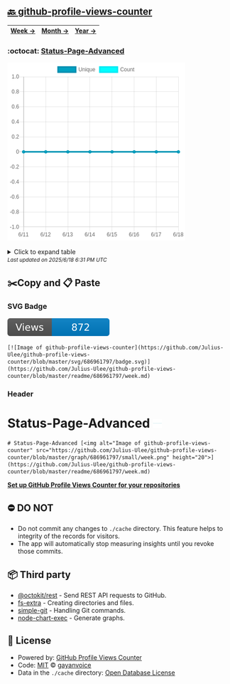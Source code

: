 ## [🔙 github-profile-views-counter](https://github.com/Julius-Ulee/github-profile-views-counter)
| [**Week →**](https://github.com/Julius-Ulee/github-profile-views-counter/blob/master/readme/686961797/week.md) | [**Month →**](https://github.com/Julius-Ulee/github-profile-views-counter/blob/master/readme/686961797/month.md) | [**Year →**](https://github.com/Julius-Ulee/github-profile-views-counter/blob/master/readme/686961797/year.md) |
| ---- | ---- | ----- |
### :octocat: [Status-Page-Advanced](https://github.com/Julius-Ulee/Status-Page-Advanced)
![Image of github-profile-views-counter](https://github.com/Julius-Ulee/github-profile-views-counter/blob/master/graph/686961797/large/week.png)

<details>
	<summary>Click to expand table</summary>
	<h2>:calendar: Week Page Views Table</h2>
<table>
	<tr>
		<th>
			Last Updated
		</th>
		<th>
			Unique
		</th>
		<th>
			Count
		</th>
	</tr>
	<tr>
		<td>
			<code>2025/6/18</code>
		</td>
		<td>
			<code>0</code>
		</td>
		<td>
			<code>0</code>
		</td>
	</tr>
	<tr>
		<td>
			<code>2025/6/17</code>
		</td>
		<td>
			<code>0</code>
		</td>
		<td>
			<code>0</code>
		</td>
	</tr>
	<tr>
		<td>
			<code>2025/6/16</code>
		</td>
		<td>
			<code>0</code>
		</td>
		<td>
			<code>0</code>
		</td>
	</tr>
	<tr>
		<td>
			<code>2025/6/15</code>
		</td>
		<td>
			<code>0</code>
		</td>
		<td>
			<code>0</code>
		</td>
	</tr>
	<tr>
		<td>
			<code>2025/6/14</code>
		</td>
		<td>
			<code>0</code>
		</td>
		<td>
			<code>0</code>
		</td>
	</tr>
	<tr>
		<td>
			<code>2025/6/13</code>
		</td>
		<td>
			<code>0</code>
		</td>
		<td>
			<code>0</code>
		</td>
	</tr>
	<tr>
		<td>
			<code>2025/6/12</code>
		</td>
		<td>
			<code>0</code>
		</td>
		<td>
			<code>0</code>
		</td>
	</tr>
	<tr>
		<td>
			<code>2025/6/11</code>
		</td>
		<td>
			<code>0</code>
		</td>
		<td>
			<code>0</code>
		</td>
	</tr>
</table>

</details>
<small><i>Last updated on 2025/6/18 6:31 PM UTC</i></small>

## ✂️Copy and 📋 Paste
### SVG Badge
[![Image of github-profile-views-counter](https://github.com/Julius-Ulee/github-profile-views-counter/blob/master/svg/686961797/badge.svg)](https://github.com/Julius-Ulee/github-profile-views-counter/blob/master/readme/686961797/week.md)
```readme
[![Image of github-profile-views-counter](https://github.com/Julius-Ulee/github-profile-views-counter/blob/master/svg/686961797/badge.svg)](https://github.com/Julius-Ulee/github-profile-views-counter/blob/master/readme/686961797/week.md)
```
### Header
# Status-Page-Advanced [<img alt="Image of github-profile-views-counter" src="https://github.com/Julius-Ulee/github-profile-views-counter/blob/master/graph/686961797/small/week.png" height="20">](https://github.com/Julius-Ulee/github-profile-views-counter/blob/master/readme/686961797/week.md)
```readme
# Status-Page-Advanced [<img alt="Image of github-profile-views-counter" src="https://github.com/Julius-Ulee/github-profile-views-counter/blob/master/graph/686961797/small/week.png" height="20">](https://github.com/Julius-Ulee/github-profile-views-counter/blob/master/readme/686961797/week.md)
```
[**Set up GitHub Profile Views Counter for your repositories**](https://github.com/gayanvoice/github-profile-views-counter)
## ⛔ DO NOT
- Do not commit any changes to `./cache` directory. This feature helps to integrity of the records for visitors.
- The app will automatically stop measuring insights until you revoke those commits.
## 📦 Third party

- [@octokit/rest](https://www.npmjs.com/package/@octokit/rest) - Send REST API requests to GitHub.
- [fs-extra](https://www.npmjs.com/package/fs-extra) - Creating directories and files.
- [simple-git](https://www.npmjs.com/package/simple-git) - Handling Git commands.
- [node-chart-exec](https://www.npmjs.com/package/node-chart-exec) - Generate graphs.
## 📄 License
- Powered by: [GitHub Profile Views Counter](https://github.com/gayanvoice/github-profile-views-counter)
- Code: [MIT](./LICENSE) © [gayanvoice](https://github.com/gayanvoice/github-profile-views-counter)
- Data in the `./cache` directory: [Open Database License](https://opendatacommons.org/licenses/odbl/1-0/)